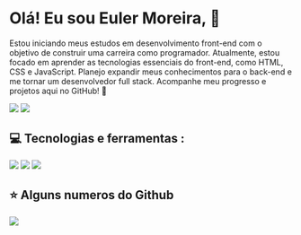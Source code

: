 # Olá! Eu sou Euler Moreira, 👋

<p > Estou iniciando meus estudos em desenvolvimento front-end com o objetivo de construir uma carreira como programador. Atualmente, estou focado em aprender as tecnologias essenciais do front-end, como HTML, CSS e JavaScript. Planejo expandir meus conhecimentos para o back-end e me tornar um desenvolvedor full stack. Acompanhe meu progresso e projetos aqui no GitHub! 🚀<p>
  
<div> 

  <a href="https://www.linkedin.com/in/euler-moreira" target="_blank"><img src="https://img.shields.io/badge/-LinkedIn-%230077B5?style=for-the-badge&logo=linkedin&logoColor=white" target="_blank"></a>
  <a href="mailto:eulerribeiro78@gmail.com"><img src="https://img.shields.io/badge/Gmail-D14836?style=for-the-badge&logo=gmail&logoColor=white"></a>
  
</div>

## 💻 Tecnologias e ferramentas :
<p align="star">
<img src="https://img.shields.io/badge/HTML5-E34F26?style=for-the-badge&logo=html5&logoColor=white">
<img src="https://img.shields.io/badge/CSS-239120?&style=for-the-badge&logo=css3&logoColor=white">
<img src="https://img.shields.io/badge/JavaScript-F7DF1E?style=for-the-badge&logo=javascript&logoColor=black">
<p>

## ⭐ Alguns numeros do Github

<img src="https://github-readme-stats.vercel.app/api?username=Eulermoreira&show_icons=true&theme=dark"> 

  
  
